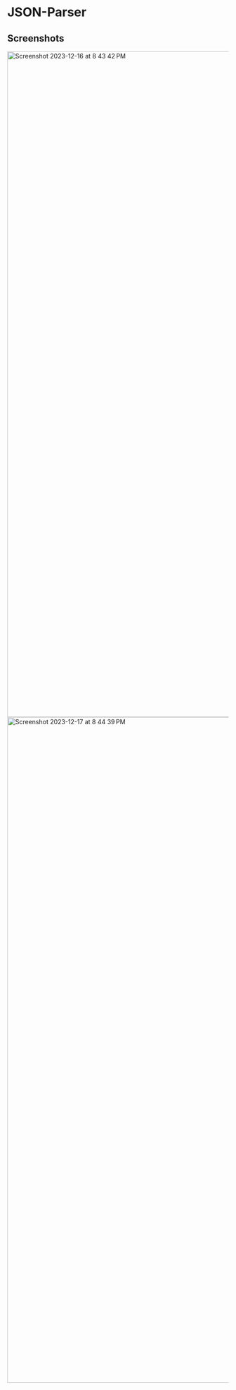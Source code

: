 # JSON-Parser


## Screenshots
<img width="1512" alt="Screenshot 2023-12-16 at 8 43 42 PM" src="https://github.com/Ishhyoboytarun/JSON-Parser/assets/36428256/f49ea925-6c9f-456b-9a51-144d5d670339">
<img width="1512" alt="Screenshot 2023-12-17 at 8 44 39 PM" src="https://github.com/Ishhyoboytarun/JSON-Parser/assets/36428256/9b6bb7e3-68c8-40da-ba5d-164ee3f1e37b">
